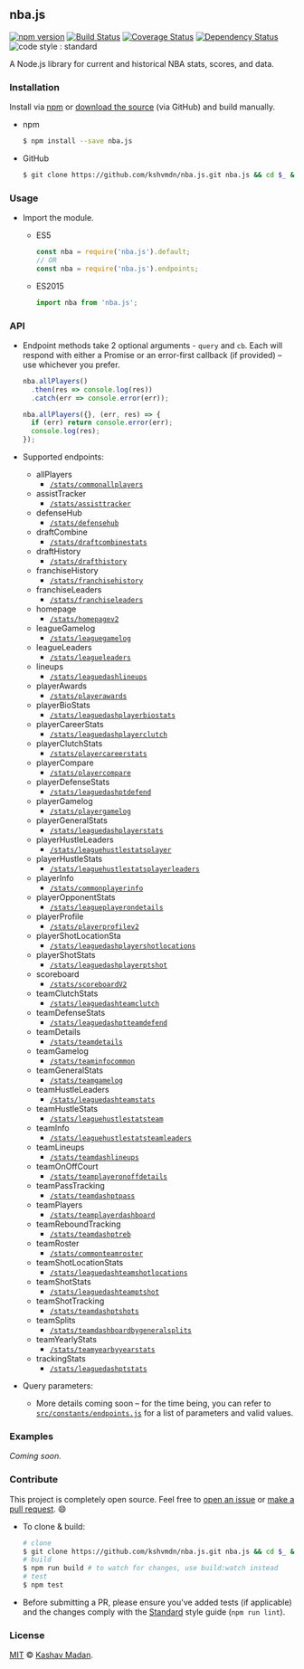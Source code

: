 ## nba.js 

[![npm version](https://badge.fury.io/js/nba.js.svg)](https://badge.fury.io/js/nba.js) [![Build Status](https://travis-ci.org/kshvmdn/nba.js.svg?branch=master)](https://travis-ci.org/kshvmdn/nba.js) [![Coverage Status](https://coveralls.io/repos/github/kshvmdn/nba.js/badge.svg?branch=master)](https://coveralls.io/github/kshvmdn/nba.js?branch=master) [![Dependency Status](https://img.shields.io/david/kshvmdn/nba.js.svg)](https://david-dm.org/kshvmdn/nba.js) ![code style : standard](https://img.shields.io/badge/code%20style-standard-brightgreen.svg)

A Node.js library for current and historical NBA stats, scores, and data.

### Installation

Install via [npm](https://npmjs.com/packages/npm.js) or [download the source](https://github.com/kshvmdn/nba.js/archive/master.zip) (via GitHub) and build manually.

- npm

  ```sh
  $ npm install --save nba.js
  ```

- GitHub

  ```sh
  $ git clone https://github.com/kshvmdn/nba.js.git nba.js && cd $_ && npm install
  ```

### Usage

- Import the module.
  
  + ES5

    ```js
    const nba = require('nba.js').default;
    // OR
    const nba = require('nba.js').endpoints;
    ```

  + ES2015

    ```js
    import nba from 'nba.js';
    ```

### API

- Endpoint methods take 2 optional arguments - `query` and `cb`. Each will respond with either a Promise or an error-first callback (if provided) – use whichever you prefer.

  ```js
  nba.allPlayers()
    .then(res => console.log(res))
    .catch(err => console.error(err));
  ```

  ```js
  nba.allPlayers({}, (err, res) => {
    if (err) return console.error(err);
    console.log(res);
  });
  ```

- Supported endpoints:

  + allPlayers
    * [`/stats/commonallplayers`](http://stats.nba.com/stats/commonallplayers)
  + assistTracker
    * [`/stats/assisttracker`](http://stats.nba.com/stats/assisttracker)
  + defenseHub
    * [`/stats/defensehub`](http://stats.nba.com/stats/defensehub)
  + draftCombine
    * [`/stats/draftcombinestats`](http://stats.nba.com/stats/draftcombinestats)
  + draftHistory
    * [`/stats/drafthistory`](http://stats.nba.com/stats/drafthistory)
  + franchiseHistory
    * [`/stats/franchisehistory`](http://stats.nba.com/stats/franchisehistory)
  + franchiseLeaders
    * [`/stats/franchiseleaders`](http://stats.nba.com/stats/franchiseleaders)
  + homepage
    * [`/stats/homepagev2`](http://stats.nba.com/stats/homepagev2)
  + leagueGamelog
    * [`/stats/leaguegamelog`](http://stats.nba.com/stats/leaguegamelog)
  + leagueLeaders
    * [`/stats/leagueleaders`](http://stats.nba.com/stats/leagueleaders)
  + lineups
    * [`/stats/leaguedashlineups`](http://stats.nba.com/stats/leaguedashlineups)
  + playerAwards
    * [`/stats/playerawards`](http://stats.nba.com/stats/playerawards)
  + playerBioStats
    * [`/stats/leaguedashplayerbiostats`](http://stats.nba.com/stats/leaguedashplayerbiostats)
  + playerCareerStats
    * [`/stats/leaguedashplayerclutch`](http://stats.nba.com/stats/leaguedashplayerclutch)
  + playerClutchStats
    * [`/stats/playercareerstats`](http://stats.nba.com/stats/playercareerstats)
  + playerCompare
    * [`/stats/playercompare`](http://stats.nba.com/stats/playercompare)
  + playerDefenseStats
    * [`/stats/leaguedashptdefend`](http://stats.nba.com/stats/leaguedashptdefend)
  + playerGamelog
    * [`/stats/playergamelog`](http://stats.nba.com/stats/playergamelog)
  + playerGeneralStats
    * [`/stats/leaguedashplayerstats`](http://stats.nba.com/stats/leaguedashplayerstats)
  + playerHustleLeaders
    * [`/stats/leaguehustlestatsplayer`](http://stats.nba.com/stats/leaguehustlestatsplayer)
  + playerHustleStats
    * [`/stats/leaguehustlestatsplayerleaders`](http://stats.nba.com/stats/leaguehustlestatsplayerleaders)
  + playerInfo
    * [`/stats/commonplayerinfo`](http://stats.nba.com/stats/commonplayerinfo)
  + playerOpponentStats
    * [`/stats/leagueplayerondetails`](http://stats.nba.com/stats/leagueplayerondetails)
  + playerProfile
    * [`/stats/playerprofilev2`](http://stats.nba.com/stats/playerprofilev2)
  + playerShotLocationSta
    * [`/stats/leaguedashplayershotlocations`](http://stats.nba.com/stats/leaguedashplayershotlocations)
  + playerShotStats
    * [`/stats/leaguedashplayerptshot`](http://stats.nba.com/stats/leaguedashplayerptshot)
  + scoreboard
    * [`/stats/scoreboardV2`](http://stats.nba.com/stats/scoreboardV2)
  + teamClutchStats
    * [`/stats/leaguedashteamclutch`](http://stats.nba.com/stats/leaguedashteamclutch)
  + teamDefenseStats
    * [`/stats/leaguedashptteamdefend`](http://stats.nba.com/stats/leaguedashptteamdefend)
  + teamDetails
    * [`/stats/teamdetails`](http://stats.nba.com/stats/teamdetails)
  + teamGamelog
    * [`/stats/teaminfocommon`](http://stats.nba.com/stats/teaminfocommon)
  + teamGeneralStats
    * [`/stats/teamgamelog`](http://stats.nba.com/stats/teamgamelog)
  + teamHustleLeaders
    * [`/stats/leaguedashteamstats`](http://stats.nba.com/stats/leaguedashteamstats)
  + teamHustleStats
    * [`/stats/leaguehustlestatsteam`](http://stats.nba.com/stats/leaguehustlestatsteam)
  + teamInfo
    * [`/stats/leaguehustlestatsteamleaders`](http://stats.nba.comstats/leaguehustlestatsteamleaders)
  + teamLineups
    * [`/stats/teamdashlineups`](http://stats.nba.com/stats/teamdashlineups)
  + teamOnOffCourt
    * [`/stats/teamplayeronoffdetails`](http://stats.nba.com/stats/teamplayeronoffdetails)
  + teamPassTracking
    * [`/stats/teamdashptpass`](http://stats.nba.com/stats/teamdashptpass)
  + teamPlayers
    * [`/stats/teamplayerdashboard`](http://stats.nba.com/stats/teamplayerdashboard)
  + teamReboundTracking
    * [`/stats/teamdashptreb`](http://stats.nba.com/stats/teamdashptreb)
  + teamRoster
    * [`/stats/commonteamroster`](http://stats.nba.com/stats/commonteamroster)
  + teamShotLocationStats
    * [`/stats/leaguedashteamshotlocations`](http://stats.nba.com/stats/leaguedashteamshotlocations)
  + teamShotStats
    * [`/stats/leaguedashteamptshot`](http://stats.nba.com/stats/leaguedashteamptshot)
  + teamShotTracking
    * [`/stats/teamdashptshots`](http://stats.nba.com/stats/teamdashptshots)
  + teamSplits
    * [`/stats/teamdashboardbygeneralsplits`](http://stats.nba.com/stats/teamdashboardbygeneralsplits)
  + teamYearlyStats
    * [`/stats/teamyearbyyearstats`](http://stats.nba.com/stats/teamyearbyyearstats)
  + trackingStats
    * [`/stats/leaguedashptstats`](http://stats.nba.com/stats/leaguedashptstats)

- Query parameters:

  + More details coming soon – for the time being, you can refer to [`src/constants/endpoints.js`](src/constants/endpoints.js) for a list of parameters and valid values.

### Examples

_Coming soon._

### Contribute

This project is completely open source. Feel free to [open an issue](https://github.com/kshvmdn/nba.js/issues) or [make a pull request](https://github.com/kshvmdn/nba.js/pulls). :smile:

- To clone & build:

  ```sh
  # clone
  $ git clone https://github.com/kshvmdn/nba.js.git nba.js && cd $_ && npm install
  # build
  $ npm run build # to watch for changes, use build:watch instead
  # test
  $ npm test
  ```

- Before submitting a PR, please ensure you've added tests (if applicable) and the changes comply with the [Standard](https://github.com/feross/standard) style guide (`npm run lint`).

### License

[MIT](./LICENSE) © [Kashav Madan](http://kshvmdn.com).
